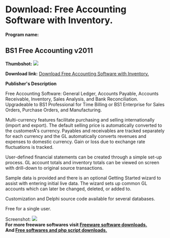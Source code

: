 # Download: Free Accounting Software with Inventory.

**Program name:**

## BS1 Free Accounting v2011

  
**Thumbshot:** ![](http://www.freewarefiles.com/screenshot/bs1freeaccntng_md.jpg)   
  
**Download link:** [Download Free Accounting Software with Inventory.](http://freesoftwares.boysofts.com/BS1-Free-Accounting_program_53025.html)  
  


**Publisher's Description**  
  


Free Accounting Software: General Ledger, Accounts Payable, Accounts Receivable, Inventory, Sales Analysis, and Bank Reconciliation. Upgradeable to BS1 Professional for Time Billing or BS1 Enterprise for Sales Orders, Purchase Orders, and Manufacturing. 

Multi-currency features facilitate purchasing and selling internationally (import and export). The default selling price is automatically converted to the customerA's currency. Payables and receivables are tracked separately for each currency and the GL automatically converts revenues and expenses to domestic currency. Gain or loss due to exchange rate fluctuations is tracked.

User-defined financial statements can be created through a simple set-up process. GL account totals and inventory totals can be viewed on screen with drill-down to original source transactions.

Sample data is provided and there is an optional Getting Started wizard to assist with entering initial live data. The wizard sets up common GL accounts which can later be changed, deleted, or added to.

Customization and Delphi source code available for several databases.

Free for a single user. 

  
  
Screenshot: ![](http://www.freewarefiles.com/screenshot/bs1freeaccntng.jpg)   
**For more freeware softwares visit [Freeware software downloads.](http://freesoftwares.boysofts.com/)**   
**And [Free softwares and php script downloads.](http://www.boysofts.com/)**
